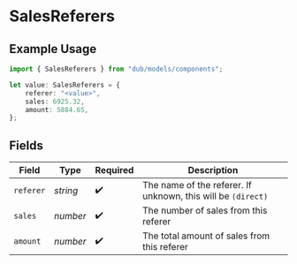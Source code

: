 # SalesReferers

## Example Usage

```typescript
import { SalesReferers } from "dub/models/components";

let value: SalesReferers = {
    referer: "<value>",
    sales: 6925.32,
    amount: 5884.65,
};
```

## Fields

| Field                                                        | Type                                                         | Required                                                     | Description                                                  |
| ------------------------------------------------------------ | ------------------------------------------------------------ | ------------------------------------------------------------ | ------------------------------------------------------------ |
| `referer`                                                    | *string*                                                     | :heavy_check_mark:                                           | The name of the referer. If unknown, this will be `(direct)` |
| `sales`                                                      | *number*                                                     | :heavy_check_mark:                                           | The number of sales from this referer                        |
| `amount`                                                     | *number*                                                     | :heavy_check_mark:                                           | The total amount of sales from this referer                  |